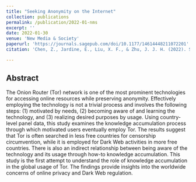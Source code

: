 ```yaml
---
title: "Seeking Anonymity on the Internet"
collection: publications
permalink: /publication/2022-01-nms
excerpt: ''
date: 2022-01-30
venue: 'New Media & Society'
paperurl: 'https://journals.sagepub.com/doi/10.1177/14614448211072201'
citation: 'Chen, Z., Jardine, E., Liu, X. F., & Zhu, J. J. H. (2022). Seeking anonymity on the Internet: The knowledge accumulation process and global usage of the Tor network. New Media & Society, 0(0). https://doi.org/10.1177/14614448211072201'

---
```


## Abstract
The Onion Router (Tor) network is one of the most prominent technologies for accessing online resources while preserving anonymity. Effectively employing the technology is not a trivial process and involves the following steps: (1) motivated by needs, (2) becoming aware of and learning the technology, and (3) realizing desired purposes by usage. Using country-level panel data, this study examines the knowledge accumulation process through which motivated users eventually employ Tor. The results suggest that Tor is often searched in less free countries for censorship circumvention, while it is employed for Dark Web activities in more free countries. There is also an indirect relationship between being aware of the technology and its usage through how-to knowledge accumulation. This study is the first attempt to understand the role of knowledge accumulation in the global usage of Tor. The findings provide insights into the worldwide concerns of online privacy and Dark Web regulation.

<!-- [Download paper here](http://academicpages.github.io/files/paper1.pdf) -->

